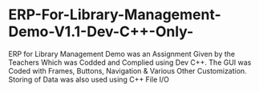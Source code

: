 # ERP-For-Library-Management-Demo-V1.1-Dev-C++-Only-
ERP for Library Management Demo was an Assignment Given by the Teachers Which was Codded and Complied using Dev C++.
The GUI was Coded with Frames, Buttons, Navigation & Various Other Customization.
Storing of Data was also used using C++ File I/O
